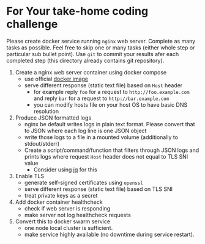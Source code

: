 # For Your take-home coding challenge

Please create docker service running `nginx` web server. Complete as many tasks as possible. Feel free to skip one or many tasks (either whole step or particular sub bullet point). Use `git` to commit your results afer each completed step (this directory already contains git repository).

1. Create a nginx web server container using docker compose
    - use official [docker image](https://hub.docker.com/_/nginx)
    - serve different response (static text file) based on `Host` header
        - for example reply `foo` for a request to `http://foo.example.com` and reply `bar` for a request to `http://bar.example.com`
        - you can modify hosts file on your host OS to have basic DNS resolution
1. Produce JSON formatted logs
    - nginx be default writes logs in plain text format. Please convert that to JSON where each log line is one JSON object
    - write those logs to a file in a mounted volume (additionally to stdout/stderr)
    - Create a script/command/function that filters through JSON logs and prints logs where request `Host` header does not equal to TLS SNI value
        - Consider using [jq](https://jqlang.org/) for this
1. Enable TLS
    - generate self-signed certificates using `openssl`
    - serve different response (static text file) based on TLS SNI
    - treat private keys as a secret
1. Add docker container healthcheck
    - check if web server is responding
    - make server not log healthcheck requests
1. Convert this to docker swarm service
    - one node local cluster is sufficient.
    - make service highly available (no downtime during service restart).
